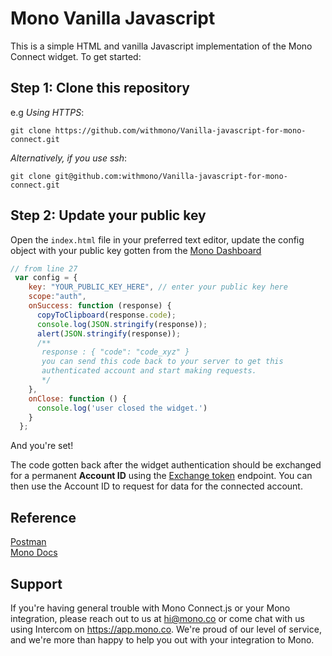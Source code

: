 # Mono Vanilla Javascript
This is a simple HTML and vanilla Javascript implementation of the Mono Connect widget. To get started:

## Step 1: Clone this repository
e.g _Using HTTPS_:
```
git clone https://github.com/withmono/Vanilla-javascript-for-mono-connect.git
```

_Alternatively, if you use ssh_:
```
git clone git@github.com:withmono/Vanilla-javascript-for-mono-connect.git
```

## Step 2: Update your public key
Open the `index.html` file in your preferred text editor, update the config object with your public key gotten from the [Mono Dashboard](https://app.mono.co/apps)
```javascript
// from line 27
 var config = {
    key: "YOUR_PUBLIC_KEY_HERE", // enter your public key here
    scope:"auth",
    onSuccess: function (response) {
      copyToClipboard(response.code);
      console.log(JSON.stringify(response));
      alert(JSON.stringify(response));
      /**
       response : { "code": "code_xyz" }
       you can send this code back to your server to get this
       authenticated account and start making requests.
       */
    },
    onClose: function () {
      console.log('user closed the widget.')
    }
  };
```

And you're set!

The code gotten back after the widget authentication should be exchanged for a permanent **Account ID** using the [Exchange token](https://docs.mono.co/reference/authentication-endpoint) endpoint. You can then use the Account ID to request for data for the connected account.

## Reference
[Postman](https://documenter.getpostman.com/view/15068056/TzscomUB)\
[Mono Docs](https://docs.mono.co/docs)

## Support
If you're having general trouble with Mono Connect.js or your Mono integration, please reach out to us at hi@mono.co or come chat with us using Intercom on https://app.mono.co. We're proud of our level of service, and we're more than happy to help you out with your integration to Mono.
